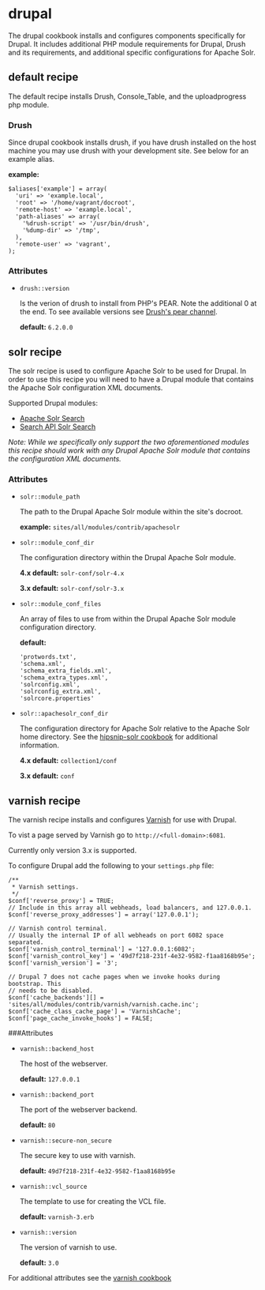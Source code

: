 drupal
======

The drupal cookbook installs and configures components specifically for Drupal.
It includes additional PHP module requirements for Drupal, Drush and its
requirements, and additional specific configurations for Apache Solr.


default recipe
--------------

The default recipe installs Drush, Console_Table, and the uploadprogress php
module.

### Drush

Since drupal cookbook installs drush, if you have drush installed on the host machine
you may use drush with your development site. See below for an example alias.

**example:**
```
$aliases['example'] = array(
  'uri' => 'example.local',
  'root' => '/home/vagrant/docroot',
  'remote-host' => 'example.local',
  'path-aliases' => array(
    '%drush-script' => '/usr/bin/drush',
    '%dump-dir' => '/tmp',
  ),
  'remote-user' => 'vagrant',
);
```

### Attributes

* `drush::version`

    Is the verion of drush to install from PHP's PEAR. Note the additional 0 at the
    end. To see available versions see [Drush's pear channel](http://pear.drush.org/).

    **default:** `6.2.0.0`


solr recipe
-----------

The solr recipe is used to configure Apache Solr to be used for Drupal. In order
to use this recipe you will need to have a Drupal module that contains the
Apache Solr configuration XML documents.

Supported Drupal modules:

* [Apache Solr Search](https://www.drupal.org/project/apachesolr)
* [Search API Solr Search](https://www.drupal.org/project/search_api_solr)

*Note: While we specifically only support the two aforementioned modules this
recipe should work with any Drupal Apache Solr module that contains the
configuration XML documents.*

### Attributes

* `solr::module_path`

    The path to the Drupal Apache Solr module within the site's docroot.

    **example:** `sites/all/modules/contrib/apachesolr`

* `solr::module_conf_dir`

    The configuration directory within the Drupal Apache Solr module.

    **4.x default:** `solr-conf/solr-4.x`

    **3.x default:** `solr-conf/solr-3.x`

* `solr::module_conf_files`

    An array of files to use from within the Drupal Apache Solr module configuration
    directory.

    **default:**
    ```
    'protwords.txt',
    'schema.xml',
    'schema_extra_fields.xml',
    'schema_extra_types.xml',
    'solrconfig.xml',
    'solrconfig_extra.xml',
    'solrcore.properties'
    ```

* `solr::apachesolr_conf_dir`

    The configuration directory for Apache Solr relative to the Apache Solr home
    directory. See the [hipsnip-solr cookbook](../../berks-cookbooks/hipsnip-solr)
    for additional information.

    **4.x default:** `collection1/conf`

    **3.x default:** `conf`


varnish recipe
--------------

The varnish recipe installs and configures [Varnish](https://www.varnish-cache.org/)
for use with Drupal.

To vist a page served by Varnish go to `http://<full-domain>:6081`.

Currently only version 3.x is supported.

To configure Drupal add the following to your `settings.php` file:

```
/**
 * Varnish settings.
 */
$conf['reverse_proxy'] = TRUE;
// Include in this array all webheads, load balancers, and 127.0.0.1.
$conf['reverse_proxy_addresses'] = array('127.0.0.1');

// Varnish control terminal.
// Usually the internal IP of all webheads on port 6082 space separated.
$conf['varnish_control_terminal'] = '127.0.0.1:6082';
$conf['varnish_control_key'] = '49d7f218-231f-4e32-9582-f1aa8168b95e';
$conf['varnish_version'] = '3';

// Drupal 7 does not cache pages when we invoke hooks during bootstrap. This
// needs to be disabled.
$conf['cache_backends'][] = 'sites/all/modules/contrib/varnish/varnish.cache.inc';
$conf['cache_class_cache_page'] = 'VarnishCache';
$conf['page_cache_invoke_hooks'] = FALSE;
```

###Attributes

* `varnish::backend_host`

  The host of the webserver.

  **default:** `127.0.0.1`

* `varnish::backend_port`

  The port of the webserver backend.

  **default:** `80`

* `varnish::secure-non_secure`

  The secure key to use with varnish.

  **default:** `49d7f218-231f-4e32-9582-f1aa8168b95e`

* `varnish::vcl_source`

  The template to use for creating the VCL file.

  **default:** `varnish-3.erb`

* `varnish::version`

  The version of varnish to use.

  **default:** `3.0`

For additional attributes see the [varnish cookbook](../berks-cookbooks/varnish)
